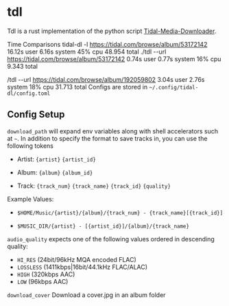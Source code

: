 # tdl

Tdl is a rust implementation of the python script [Tidal-Media-Downloader](https://github.com/yaronzz/Tidal-Media-Downloader).


Time Comparisons
tidal-dl -l https://tidal.com/browse/album/53172142  16.12s user 6.16s system 45% cpu 48.954 total
./tdl --url https://tidal.com/browse/album/53172142  0.74s user 0.77s system 16% cpu 9.343 total


/tdl --url https://tidal.com/browse/album/192059802  3.04s user 2.76s system 18% cpu 31.713 total
Configs are stored in `~/.config/tidal-dl/config.toml`
## Config Setup

`download_path` will expand env variables along with shell accelerators such at `~`. In addition to specify the format to save tracks in, you can use the following tokens
- Artist: 
`{artist}`
`{artist_id}`
- Album: 
`{album}`
`{album_id}`

- Track:
`{track_num}`
`{track_name}`
`{track_id}`
`{quality}`

Example Values: 
- `$HOME/Music/{artist}/{album}/{track_num} - {track_name}[{track_id}]`

- `$MUSIC_DIR/{artist} - [{artist_id}]/{album}/{track_name}`


`audio_quality` expects one of the following values ordered in descending quality:
- `HI_RES` (24bit/96kHz MQA encoded FLAC)
- `LOSSLESS` (1411kbps|16bit/44.1kHz FLAC/ALAC)
- `HIGH` (320kbps AAC)
- `LOW` (96kbps AAC)


`download_cover` Download a cover.jpg in an album folder